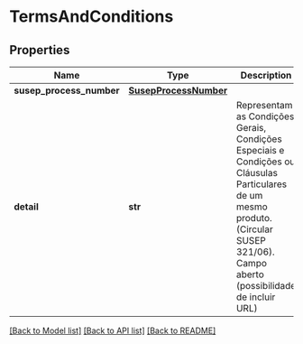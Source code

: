 # TermsAndConditions

## Properties
Name | Type | Description | Notes
------------ | ------------- | ------------- | -------------
**susep_process_number** | [**SusepProcessNumber**](SusepProcessNumber.md) |  | 
**detail** | **str** | Representam as Condições Gerais, Condições Especiais e Condições ou Cláusulas Particulares de um mesmo produto. (Circular SUSEP 321/06). Campo aberto (possibilidade de incluir URL) | 

[[Back to Model list]](../README.md#documentation-for-models) [[Back to API list]](../README.md#documentation-for-api-endpoints) [[Back to README]](../README.md)

